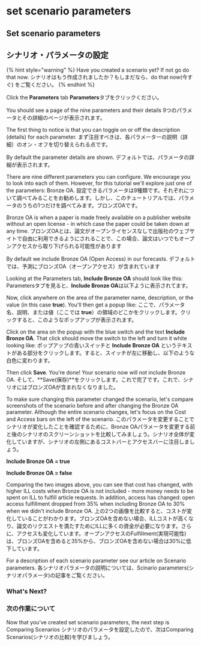 # set scenario parameters

## Set scenario parameters

## シナリオ・パラメータの設定

{% hint style="warning" %}
Have you created a scenario yet? If not go do that now. シナリオはもう作成されましたか？もしまだなら、do that now(今すぐ) をご覧ください。
{% endhint %}

Click the **Parameters** tab **Parameters**タブをクリックください。

You should see a page of the nine parameters and their details 9つのパラメータとその詳細のページが表示されます。

The first thing to notice is that you can toggle on or off the description (details) for each parameter. まず注目すべきは、各パラメーターの説明（詳細）のオン・オフを切り替えられる点です。

By default the parameter details are shown. デフォルトでは、パラメータの詳細が表示されます。

There are nine different parameters you can configure. We encourage you to look into each of them. However, for this tutorial we'll explore just one of the parameters: Bronze OA. 設定できるパラメータは9種類です。それぞれについて調べてみることをお勧めします。しかし、このチュートリアルでは、パラメータのうちの1つだけを調べてみます。ブロンズOAです。

Bronze OA is when a paper is made freely available on a publisher website without an open license - in which case the paper could be taken down at any time. ブロンズOAとは、論文がオープンライセンスなしで出版社のウェブサイトで自由に利用できるようにされることで、この場合、論文はいつでもオープンアクセスから取り下げられる可能性があります

By default we include Bronze OA (Open Access) in our forecasts. デフォルトでは、予測にブロンズOA（オープンアクセス）が含まれています

Looking at the Parameters tab, **Include Bronze OA** should look like this: Parametersタブを見ると、**Include Bronze OA**は以下ように表示されてます。

Now, click anywhere on the area of the parameter name, description, or the value (in this case **true**). You'll then get a popup like: ここで、パラメータ名、説明、または値（ここでは **true**）の領域のどこかをクリックします。クリックすると、このようなポップアップが表示されます。

Click on the area on the popup with the blue switch and the text **Include Bronze OA**. That click should move the switch to the left and turn it white looking like: ポップアップの青いスイッチと **Include Bronze OA** というテキストがある部分をクリックします。すると、スイッチが左に移動し、以下のような白色に変わります。

Then click **Save**. You're done! Your scenario now will not include Bronze OA. そして、\*\*Save(保存)\*\*をクリックします。これで完了です。これで、シナリオにはブロンズOAが含まれなくなりました。

To make sure changing this parameter changed the scenario, let's compare screenshots of the scenario before and after changing the Bronze OA parameter. Although the entire scenario changes, let's focus on the Cost and Access bars on the left of the scenario. このパラメータを変更することでシナリオが変化したことを確認するために、Bronze OAパラメータを変更する前と後のシナリオのスクリーンショットを比較してみましょう。シナリオ全体が変化していますが、シナリオの左側にあるコストバーとアクセスバーに注目しましょう。

**Include Bronze OA = true**

**Include Bronze OA = false**

Comparing the two images above, you can see that cost has changed, with higher ILL costs when Bronze OA is not included - more money needs to be spent on ILL to fulfill article requests. In addition, access has changed: open access fulfillment dropped from 35% when including Bronze OA to 30% when we didn't include Bronze OA. 上の2つの画像を比較すると、コストが変化していることがわかります。ブロンズOAを含めない場合、ILLコストが高くなり、論文のリクエストを満たすためにILLに多くの資金が必要になります。さらに、アクセスも変化しています。オープンアクセスのFulfillment(実現可能性)は、ブロンズOAを含めると35%から、ブロンズOAを含めない場合は30%に低下しています。

For a description of each scenario parameter see our article on Scenario parameters. 各シナリオパラメータの説明については、Scinario parameters(シナリオパラメータ)の記事をご覧ください。

### **What's Next?**

### **次の作業について**

Now that you’ve created set scenario parameters, the next step is Comparing Scenarios シナリオのパラメータを設定したので、次はComparing Scenarios(シナリオの比較)を学びましょう。
